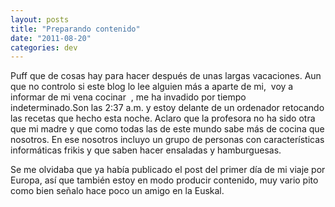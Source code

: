 ```yaml
---
layout: posts
title: "Preparando contenido"
date: "2011-08-20"
categories: dev
---
```


Puff que de cosas hay para hacer después de unas largas vacaciones. Aun que no controlo si este blog lo lee alguien más a aparte de mi,  voy a informar de mi vena cocinar  , me ha invadido por tiempo indeterminado.Son las 2:37 a.m. y estoy delante de un ordenador retocando las recetas que hecho esta noche. Aclaro que la profesora no ha sido otra que mi madre y que como todas las de este mundo sabe más de cocina que nosotros. En ese nosotros incluyo un grupo de personas con características informáticas frikis y que saben hacer ensaladas y hamburguesas.

Se me olvidaba que ya había publicado el post del primer día de mi viaje por Europa, así que también estoy en modo producir contenido, muy vario pito como bien señalo hace poco un amigo en la Euskal.
